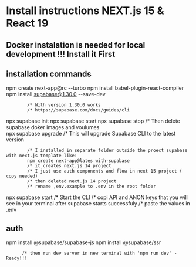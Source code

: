 # Install instructions NEXT.js 15 & React 19

## Docker instalation is needed for local development !!! Install it First

## installation commands

npm create next-app@rc --turbo
npm install babel-plugin-react-compiler
npm install supabase@1.30.0 --save-dev 

            /* With version 1.30.0 works
            /* https://supabase.com/docs/guides/cli

npx supabase init
npx supabase start
npx supabase stop
            /* Then delete supabase doker images and voulumes                       
npx supabase upgrade
            /* This will upgrade Supabase CLI to the latest version                 

            /* I installed in separate folder outside the proect supabase with next.js template like:
            npm create next-app@lates with-supabase
            /* it creates next.js 14 project
            /* I just use auth components and flow in next 15 project ( copy needed) 
            /* then deleted next.js 14 project       
            /* rename ,env.example to .env in the root folder       

npx supabase start 
            /* Start the CLI
            /* copi API and ANON keys that you will see in your terminal after supabase starts successfuly
            /* paste the values in .env
                          
## auth

npm install @supabase/supabase-js
npm install @supabase/ssr

          /* then run dev server in new terminal with 'npm run dev' - Ready!!!      
